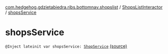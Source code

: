 [com.hedgehog.gdzietabiedra.ribs.bottomnav.shopslist](../index.md) / [ShopsListInteractor](index.md) / [shopsService](./shops-service.md)

# shopsService

`@Inject lateinit var shopsService: `[`ShopService`](../../com.hedgehog.gdzietabiedra.appservice/-shop-service/index.md) [(source)](https://github.com/asvid/GdzieTaBiedra/tree/master/app/src/main/java/com/hedgehog/gdzietabiedra/ribs/bottomnav/shopslist/ShopsListInteractor.kt#L36)